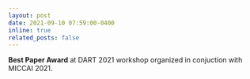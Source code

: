 ```yaml
---
layout: post
date: 2021-09-10 07:59:00-0400
inline: true
related_posts: false
---
```


**Best Paper Award** at DART 2021 workshop organized in conjuction with MICCAI 2021.

